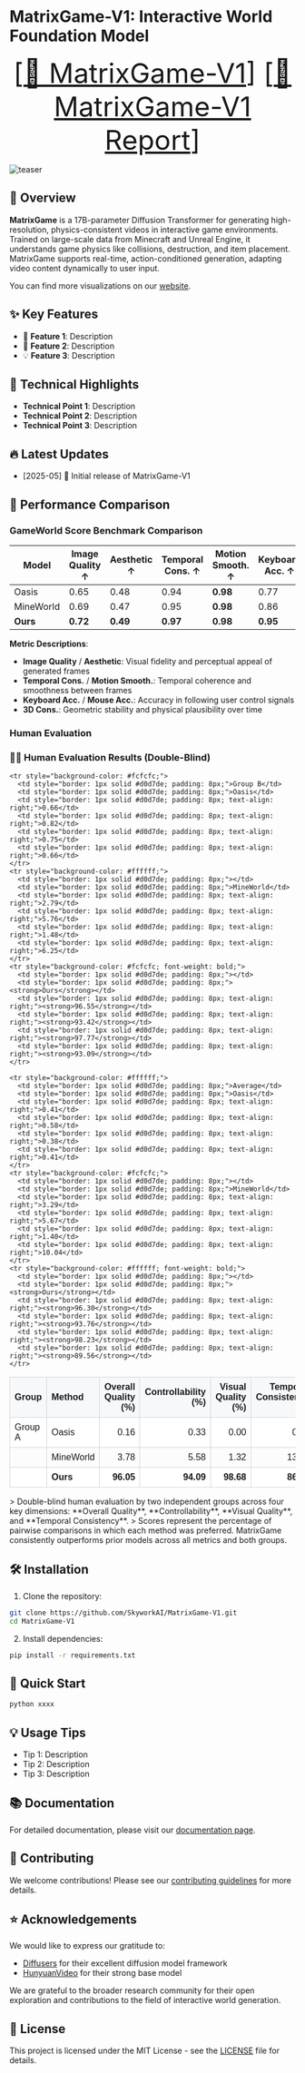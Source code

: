 <!-- markdownlint-disable first-line-h1 -->
<!-- markdownlint-disable html -->
<!-- markdownlint-disable no-duplicate-header -->

# MatrixGame-V1: Interactive World Foundation Model
<font size=7><div align='center' >  [[🤗 MatrixGame-V1](todo)] [[📖 MatrixGame-V1 Report](todo)] </div></font>


![teaser](xxx.png)

## 📝 Overview
**MatrixGame** is a 17B-parameter Diffusion Transformer for generating high-resolution, physics-consistent videos in interactive game environments. Trained on large-scale data from Minecraft and Unreal Engine, it understands game physics like collisions, destruction, and item placement. MatrixGame supports real-time, action-conditioned generation, adapting video content dynamically to user input.

You can find more visualizations on our [website](#).

## ✨ Key Features

- 🎯 **Feature 1**: Description
- 🚀 **Feature 2**: Description
- 💡 **Feature 3**: Description

## 🔬 Technical Highlights

- **Technical Point 1**: Description
- **Technical Point 2**: Description
- **Technical Point 3**: Description

## 🔥 Latest Updates

* [2025-05] 🎉 Initial release of MatrixGame-V1

## 🚀 Performance Comparison
### GameWorld Score Benchmark Comparison

| Model     | Image Quality ↑ | Aesthetic ↑ | Temporal Cons. ↑ | Motion Smooth. ↑ | Keyboard Acc. ↑ | Mouse Acc. ↑ | 3D Cons. ↑ |
|-----------|------------------|-------------|-------------------|-------------------|------------------|---------------|-------------|
| Oasis     | 0.65             | 0.48        | 0.94              | **0.98**          | 0.77             | 0.56          | 0.56        |
| MineWorld | 0.69             | 0.47        | 0.95              | **0.98**          | 0.86             | 0.64          | 0.51        |
| **Ours**  | **0.72**         | **0.49**    | **0.97**          | **0.98**          | **0.95**         | **0.95**      | **0.76**    |

**Metric Descriptions**:

- **Image Quality** / **Aesthetic**: Visual fidelity and perceptual appeal of generated frames  
- **Temporal Cons.** / **Motion Smooth.**: Temporal coherence and smoothness between frames  
- **Keyboard Acc.** / **Mouse Acc.**: Accuracy in following user control signals  
- **3D Cons.**: Geometric stability and physical plausibility over time

### Human Evaluation
### 🧑‍⚖️ Human Evaluation Results (Double-Blind)
<table style="border-collapse: collapse; width: 100%; font-family: Arial, sans-serif;">
  <thead>
    <tr style="background-color: #f6f8fa;">
      <th style="border: 1px solid #d0d7de; padding: 8px; text-align: left;">Group</th>
      <th style="border: 1px solid #d0d7de; padding: 8px; text-align: left;">Method</th>
      <th style="border: 1px solid #d0d7de; padding: 8px; text-align: right;">Overall Quality (%)</th>
      <th style="border: 1px solid #d0d7de; padding: 8px; text-align: right;">Controllability (%)</th>
      <th style="border: 1px solid #d0d7de; padding: 8px; text-align: right;">Visual Quality (%)</th>
      <th style="border: 1px solid #d0d7de; padding: 8px; text-align: right;">Temporal Consistency (%)</th>
    </tr>
  </thead>
  <tbody>
    <tr style="background-color: #ffffff;">
      <td style="border: 1px solid #d0d7de; padding: 8px;">Group A</td>
      <td style="border: 1px solid #d0d7de; padding: 8px;">Oasis</td>
      <td style="border: 1px solid #d0d7de; padding: 8px; text-align: right;">0.16</td>
      <td style="border: 1px solid #d0d7de; padding: 8px; text-align: right;">0.33</td>
      <td style="border: 1px solid #d0d7de; padding: 8px; text-align: right;">0.00</td>
      <td style="border: 1px solid #d0d7de; padding: 8px; text-align: right;">0.16</td>
    </tr>
    <tr style="background-color: #fcfcfc;">
      <td style="border: 1px solid #d0d7de; padding: 8px;"></td>
      <td style="border: 1px solid #d0d7de; padding: 8px;">MineWorld</td>
      <td style="border: 1px solid #d0d7de; padding: 8px; text-align: right;">3.78</td>
      <td style="border: 1px solid #d0d7de; padding: 8px; text-align: right;">5.58</td>
      <td style="border: 1px solid #d0d7de; padding: 8px; text-align: right;">1.32</td>
      <td style="border: 1px solid #d0d7de; padding: 8px; text-align: right;">13.82</td>
    </tr>
    <tr style="background-color: #ffffff; font-weight: bold;">
      <td style="border: 1px solid #d0d7de; padding: 8px;"> </td>
      <td style="border: 1px solid #d0d7de; padding: 8px;"><strong>Ours</strong></td>
      <td style="border: 1px solid #d0d7de; padding: 8px; text-align: right;"><strong>96.05</strong></td>
      <td style="border: 1px solid #d0d7de; padding: 8px; text-align: right;"><strong>94.09</strong></td>
      <td style="border: 1px solid #d0d7de; padding: 8px; text-align: right;"><strong>98.68</strong></td>
      <td style="border: 1px solid #d0d7de; padding: 8px; text-align: right;"><strong>86.02</strong></td>
    </tr>

    <tr style="background-color: #fcfcfc;">
      <td style="border: 1px solid #d0d7de; padding: 8px;">Group B</td>
      <td style="border: 1px solid #d0d7de; padding: 8px;">Oasis</td>
      <td style="border: 1px solid #d0d7de; padding: 8px; text-align: right;">0.66</td>
      <td style="border: 1px solid #d0d7de; padding: 8px; text-align: right;">0.82</td>
      <td style="border: 1px solid #d0d7de; padding: 8px; text-align: right;">0.75</td>
      <td style="border: 1px solid #d0d7de; padding: 8px; text-align: right;">0.66</td>
    </tr>
    <tr style="background-color: #ffffff;">
      <td style="border: 1px solid #d0d7de; padding: 8px;"></td>
      <td style="border: 1px solid #d0d7de; padding: 8px;">MineWorld</td>
      <td style="border: 1px solid #d0d7de; padding: 8px; text-align: right;">2.79</td>
      <td style="border: 1px solid #d0d7de; padding: 8px; text-align: right;">5.76</td>
      <td style="border: 1px solid #d0d7de; padding: 8px; text-align: right;">1.48</td>
      <td style="border: 1px solid #d0d7de; padding: 8px; text-align: right;">6.25</td>
    </tr>
    <tr style="background-color: #fcfcfc; font-weight: bold;">
      <td style="border: 1px solid #d0d7de; padding: 8px;"></td>
      <td style="border: 1px solid #d0d7de; padding: 8px;"><strong>Ours</strong></td>
      <td style="border: 1px solid #d0d7de; padding: 8px; text-align: right;"><strong>96.55</strong></td>
      <td style="border: 1px solid #d0d7de; padding: 8px; text-align: right;"><strong>93.42</strong></td>
      <td style="border: 1px solid #d0d7de; padding: 8px; text-align: right;"><strong>97.77</strong></td>
      <td style="border: 1px solid #d0d7de; padding: 8px; text-align: right;"><strong>93.09</strong></td>
    </tr>

    <tr style="background-color: #ffffff;">
      <td style="border: 1px solid #d0d7de; padding: 8px;">Average</td>
      <td style="border: 1px solid #d0d7de; padding: 8px;">Oasis</td>
      <td style="border: 1px solid #d0d7de; padding: 8px; text-align: right;">0.41</td>
      <td style="border: 1px solid #d0d7de; padding: 8px; text-align: right;">0.58</td>
      <td style="border: 1px solid #d0d7de; padding: 8px; text-align: right;">0.38</td>
      <td style="border: 1px solid #d0d7de; padding: 8px; text-align: right;">0.41</td>
    </tr>
    <tr style="background-color: #fcfcfc;">
      <td style="border: 1px solid #d0d7de; padding: 8px;"></td>
      <td style="border: 1px solid #d0d7de; padding: 8px;">MineWorld</td>
      <td style="border: 1px solid #d0d7de; padding: 8px; text-align: right;">3.29</td>
      <td style="border: 1px solid #d0d7de; padding: 8px; text-align: right;">5.67</td>
      <td style="border: 1px solid #d0d7de; padding: 8px; text-align: right;">1.40</td>
      <td style="border: 1px solid #d0d7de; padding: 8px; text-align: right;">10.04</td>
    </tr>
    <tr style="background-color: #ffffff; font-weight: bold;">
      <td style="border: 1px solid #d0d7de; padding: 8px;"></td>
      <td style="border: 1px solid #d0d7de; padding: 8px;"><strong>Ours</strong></td>
      <td style="border: 1px solid #d0d7de; padding: 8px; text-align: right;"><strong>96.30</strong></td>
      <td style="border: 1px solid #d0d7de; padding: 8px; text-align: right;"><strong>93.76</strong></td>
      <td style="border: 1px solid #d0d7de; padding: 8px; text-align: right;"><strong>98.23</strong></td>
      <td style="border: 1px solid #d0d7de; padding: 8px; text-align: right;"><strong>89.56</strong></td>
    </tr>
  </tbody>
</table>
> Double-blind human evaluation by two independent groups across four key dimensions: **Overall Quality**, **Controllability**, **Visual Quality**, and **Temporal Consistency**.  
> Scores represent the percentage of pairwise comparisons in which each method was preferred. MatrixGame consistently outperforms prior models across all metrics and both groups.


## 🛠️ Installation

1. Clone the repository:
```bash
git clone https://github.com/SkyworkAI/MatrixGame-V1.git
cd MatrixGame-V1
```

2. Install dependencies:
```bash
pip install -r requirements.txt
```

## 🚀 Quick Start

```bash
python xxxx
```

## 💡 Usage Tips

- Tip 1: Description
- Tip 2: Description
- Tip 3: Description

## 📚 Documentation

For detailed documentation, please visit our [documentation page](todo).

## 🤝 Contributing

We welcome contributions! Please see our [contributing guidelines](CONTRIBUTING.md) for more details.

## ⭐ Acknowledgements

We would like to express our gratitude to:

- [Diffusers](https://github.com/huggingface/diffusers) for their excellent diffusion model framework
- [HunyuanVideo](https://github.com/Tencent/HunyuanVideo) for their strong base model

We are grateful to the broader research community for their open exploration and contributions to the field of interactive world generation.

## 📄 License

This project is licensed under the MIT License - see the [LICENSE](LICENSE) file for details.
